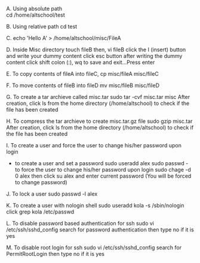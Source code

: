 A.  Using absolute path        
           cd /home/altschool/test

B.  Using relative path
           cd test 

C.  echo 'Hello A' > /home/altschool/misc/FileA

D.  Inside Misc directory
           touch fileB 
           then, vi fileB
           click the I (insert) button and write your dummy content
           click esc button after writing the dummy content
           click shift colon (:), wq to save and exit...Press enter

 E. To copy contents of fileA into fileC,
           cp misc/fileA misc/fileC

 F. To move contents of fileB into fileD
           mv misc/fileB misc/fileD

 G. To create a tar archieve called misc.tar
            sudo tar -cvf misc.tar misc
       After creation, click ls  from the home directory (/home/altschool) to check if the file has been created

 H. To compress the tar archieve to create misc.tar.gz file
            sudo gzip misc.tar
       After creation, click ls from the home directory (/home/altschool) to check if the file has been created 

 I. To create a user and force the user to change his/her password upon login
   - to create a user and set a password 
            sudo useradd alex
            sudo passwd 
    - to force the user to change his/her password upon login
            sudo chage -d 0 alex
            then  click su alex and enter current password 
              (You will be forced to change password) 

  J. To lock a user
            sudo passwd -l alex

  K. To create a user with nologin shell
            sudo useradd kola -s /sbin/nologin
            click grep kola /etc/passwd 
   
  L. To disable password based authentication for ssh
            sudo vi /etc/ssh/sshd_config
        search for password authentication then type no if it is yes

  M. To disable root login for ssh
            sudo vi /etc/ssh/sshd_config
        search for PermitRootLogin then type no if it is yes    
        


       






 
